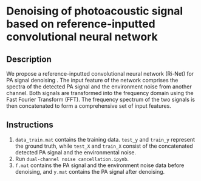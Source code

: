 # Denoising of photoacoustic signal based on reference-inputted convolutional neural network

## Description

We propose a reference-inputted convolutional neural network (Ri-Net) for PA signal denoising . The input feature of the network comprises the spectra of the detected PA signal and the environment noise from another channel. Both signals are transformed into the frequency domain using the Fast Fourier Transform (FFT). The frequency spectrum of the two signals is then concatenated to form a comprehensive set of input features.

## Instructions

1. `data_train.mat` contains the training data. `test_y` and `train_y` represent the ground truth, while `test_X` and `train_X` consist of the concatenated detected PA signal and the environmental noise.
2. Run `dual-channel noise cancellation.ipynb`.
3. `f.mat` contains the PA signal and the environment noise data before denoising, and `y.mat` contains the PA signal after denoising.



